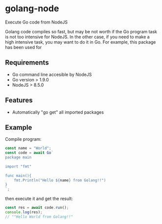 # golang-node
Execute Go code from NodeJS

Golang code compiles so fast, but may be not worth if the Go program task is not too intensive for NodeJS. In the other case, if you need to make a high intensive task, you may want to do it in Go. For example, this package has been used for 

## Requirements

* Go command line accesible by NodeJS
* Go version > 1.9.0
* NodeJS > 8.5.0

## Features

* Automatically "go get" all imported packages

## Example

Compile program:
```javascript
const name = "World";
const code = await Go`
package main
      
import "fmt"
      
func main(){
    fmt.Println("Hello ${name} from Golang!!")
}
`;
```
then execute it and get the result:
```javascript
const res = await code.run();
console.log(res);
// ""Hello World from Golang!!"
```
